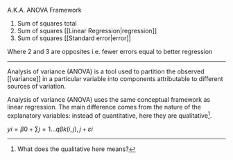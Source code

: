 A.K.A. ANOVA Framework

1. Sum of squares total
2. Sum of squares [[Linear Regression|regression]]
3. Sum of squares [[Standard error|error]]

Where 2 and 3 are opposites i.e. fewer errors equal to better regression

---

Analysis of variance (ANOVA) is a tool used to partition the observed [[variance]] in a particular variable into components attributable to different sources of variation.

Analysis of variance (ANOVA) uses the same conceptual framework as linear regression. The main difference comes from the nature of the explanatory variables: instead of quantitative, here they are qualitative[^1].

$yi = β0 + ∑j=1...q βk(i,j),j + εi$

[^1]: What does the qualitative here means?